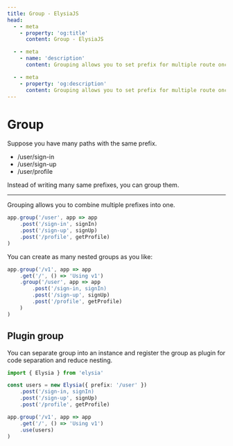 ```yaml
---
title: Group - ElysiaJS
head:
  - - meta
    - property: 'og:title'
      content: Group - ElysiaJS

  - - meta
    - name: 'description'
      content: Grouping allows you to set prefix for multiple route once, with ".group". Suppose you have many paths with the same prefix instead of writing many same prefixes, you can group them using a single ".group" method

  - - meta
    - property: 'og:description'
      content: Grouping allows you to set prefix for multiple route once, with ".group". Suppose you have many paths with the same prefix instead of writing many same prefixes, you can group them using a single ".group" method
---
```


# Group
Suppose you have many paths with the same prefix.
- /user/sign-in
- /user/sign-up
- /user/profile

Instead of writing many same prefixes, you can group them.

---
Grouping allows you to combine multiple prefixes into one.
```typescript
app.group('/user', app => app
    .post('/sign-in', signIn)
    .post('/sign-up', signUp)
    .post('/profile', getProfile)
)
```

You can create as many nested groups as you like:
```typescript
app.group('/v1', app => app
    .get('/', () => 'Using v1')
    .group('/user', app => app
        .post('/sign-in, signIn)
        .post('/sign-up', signUp)
        .post('/profile', getProfile)
    )
)
```

## Plugin group
You can separate group into an instance and register the group as plugin for code separation and reduce nesting.
```typescript
import { Elysia } from 'elysia'

const users = new Elysia({ prefix: '/user' })
    .post('/sign-in, signIn)
    .post('/sign-up', signUp)
    .post('/profile', getProfile)

app.group('/v1', app => app
    .get('/', () => 'Using v1')
    .use(users)
)
```
